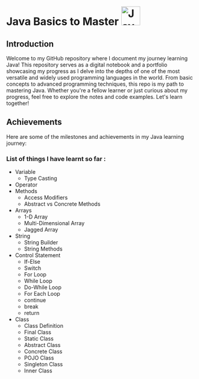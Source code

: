 <h1>  Java Basics to Master
  <img src="https://1000logos.net/wp-content/uploads/2020/09/Java-Logo.png" alt="Java Logo" style="width:50px"> 
</h1>

## Introduction
Welcome to my GitHub repository where I document my journey learning Java! This repository serves as a digital notebook and a portfolio showcasing my progress as I delve into the depths of one of the most versatile and widely used programming languages in the world. From basic concepts to advanced programming techniques, this repo is my path to mastering Java. Whether you're a fellow learner or just curious about my progress, feel free to explore the notes and code examples. Let's learn together!

## Achievements
Here are some of the milestones and achievements in my Java learning journey:

### List of things I have learnt so far :
- Variable
  - Type Casting
- Operator
- Methods
  - Access Modifiers
  - Abstract vs Concrete Methods
- Arrays 
  - 1-D Array
  - Multi-Dimensional Array
  - Jagged Array
- String
  - String Builder
  - String Methods
- Control Statement 
  - If-Else
  - Switch
  - For Loop
  - While Loop
  - Do-While Loop
  - For Each Loop
  - continue
  - break
  - return
- Class
  - Class Definition 
  - Final Class
  - Static Class
  - Abstract Class
  - Concrete Class
  - POJO Class
  - Singleton Class
  - Inner Class
